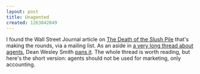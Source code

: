 ```yaml
---
layout: post
title: Unagented
created: 1263842049
---
```

I found the Wall Street Journal article on [The Death of the Slush Pile](http://online.wsj.com/article/SB10001424052748703414504575001271351446274.html) that's making the rounds, via a mailing list.  As an aside in [a very long thread about agents](http://www.deanwesleysmith.com/?p=720), Dean Wesley Smith [pans it](http://www.deanwesleysmith.com/?p=720#comment-718).  The whole thread is worth reading, but here's the short version:  agents should not be used for marketing, only accounting.
